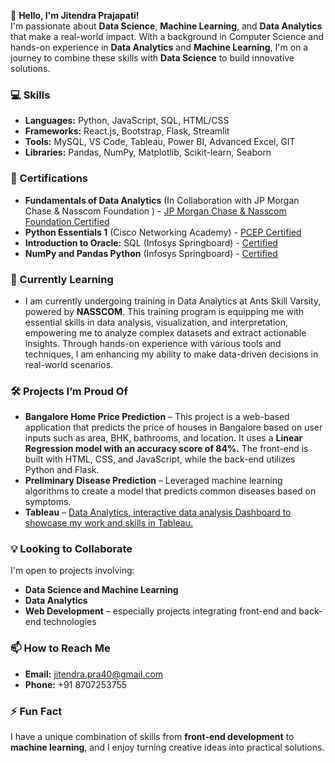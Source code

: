 
👋 **Hello, I'm Jitendra Prajapati!**  
I'm passionate about **Data Science**, **Machine Learning**, and **Data Analytics** that make a real-world impact. With a background in Computer Science and hands-on experience in **Data Analytics** and **Machine Learning**, I'm on a journey to combine these skills with **Data Science** to build innovative solutions.

### 💻 Skills
- **Languages:** Python, JavaScript, SQL, HTML/CSS
- **Frameworks:** React.js, Bootstrap, Flask, Streamlit
- **Tools:** MySQL, VS Code, Tableau, Power BI, Advanced Excel, GIT
- **Libraries:** Pandas, NumPy, Matplotlib, Scikit-learn, Seaborn

### 📖 Certifications
- **Fundamentals of Data Analytics** (In Collaboration with JP Morgan Chase & Nasscom Foundation ) - [JP Morgan Chase & Nasscom Foundation Certified](https://drive.google.com/file/d/12fnJxN3QxJ9LYSBMl7bbKf3bxhTYTpzA/view)
- **Python Essentials 1** (Cisco Networking Academy) - [PCEP Certified](https://drive.google.com/file/d/1vZZoU7CnaldYATEbj0ELcuFVDqFnLu7o/view?usp=sharing)
- **Introduction to Oracle:** SQL (Infosys Springboard) - [Certified](https://drive.google.com/file/d/1zQG27xC0SCTqRISiEMbXRkLeCfb2Tz9_/view?usp=sharing)
- **NumPy and Pandas Python** (Infosys Springboard) - [Certified](https://drive.google.com/file/d/1Vu5ZUuCUp8L-w-K_4J4TU124abvMbY_x/view?usp=sharing)

### 🌱 Currently Learning
- I am currently undergoing training in Data Analytics at Ants Skill Varsity, powered by **NASSCOM**. This training program is equipping me with essential skills in data analysis, visualization, and interpretation, empowering me to analyze complex datasets and extract actionable insights. Through hands-on experience with various tools and techniques, I am enhancing my ability to make data-driven decisions in real-world scenarios.
  
### 🛠️ Projects I’m Proud Of
- **Bangalore Home Price Prediction** – This project is a web-based application that predicts the price of houses in Bangalore based on user inputs such as area, BHK, bathrooms, and location. It uses a **Linear Regression model with an accuracy score of 84%.** The front-end is built with HTML, CSS, and JavaScript, while the back-end utilizes Python and Flask.
- **Preliminary Disease Prediction** – Leveraged machine learning algorithms to create a model that predicts common diseases based on symptoms.
- **Tableau** – [Data Analytics, interactive data analysis Dashboard to showcase my work and skills in Tableau.
](https://public.tableau.com/app/profile/jitendra.prajapati6443/vizzes)
### 💡 Looking to Collaborate
I'm open to projects involving:
- **Data Science and Machine Learning**
- **Data Analytics**
- **Web Development** – especially projects integrating front-end and back-end technologies

### 📫 How to Reach Me
- **Email:** jitendra.pra40@gmail.com
- **Phone:** +91 8707253755

### ⚡ Fun Fact
I have a unique combination of skills from **front-end development** to **machine learning**, and I enjoy turning creative ideas into practical solutions.

